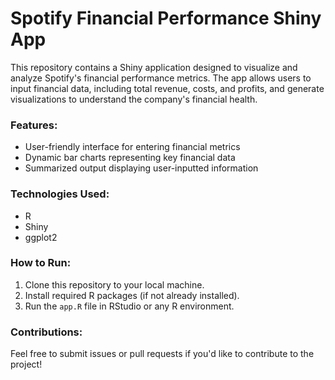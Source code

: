 # Spotify Financial Performance Shiny App

This repository contains a Shiny application designed to visualize and analyze Spotify's financial performance metrics. The app allows users to input financial data, including total revenue, costs, and profits, and generate visualizations to understand the company's financial health.

### Features:
- User-friendly interface for entering financial metrics
- Dynamic bar charts representing key financial data
- Summarized output displaying user-inputted information

### Technologies Used:
- R
- Shiny
- ggplot2

### How to Run:
1. Clone this repository to your local machine.
2. Install required R packages (if not already installed).
3. Run the `app.R` file in RStudio or any R environment.

### Contributions:
Feel free to submit issues or pull requests if you'd like to contribute to the project!
